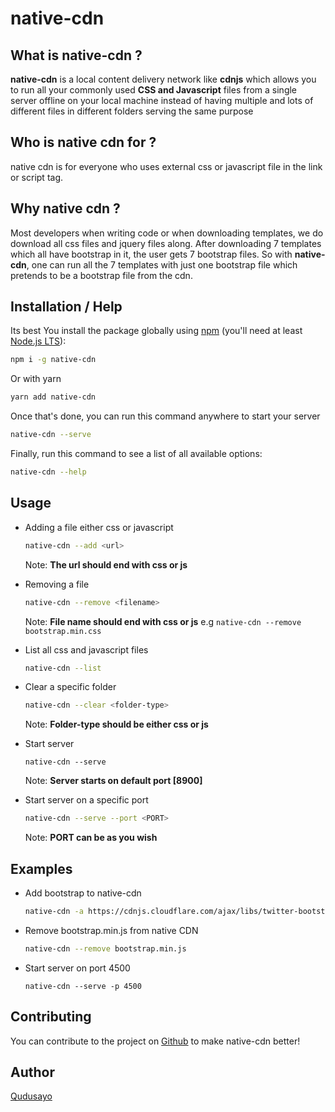 # native-cdn

## What is native-cdn ?

**native-cdn** is a local content delivery network like **cdnjs** which allows you to run all your commonly used **CSS and Javascript** files from a single server offline on your local machine instead of having multiple and lots of different files in different folders serving the same purpose

## Who is native cdn for ?

native cdn is for everyone who uses external css or javascript file in the link or script tag.

## Why native cdn ?

Most developers when writing code or when downloading templates, we do download all css files and jquery files along. After downloading 7 templates which all have bootstrap in it, the user gets 7 bootstrap files. So with **native-cdn**, one can run all the 7 templates with just one bootstrap file which pretends to be a bootstrap file from the cdn.

## Installation / Help

Its best You install the package globally using [npm](https://npmjs.com/) (you'll need at least [Node.js LTS](https://nodejs.org/en/)):

```bash
npm i -g native-cdn
```
Or with yarn

```bash
yarn add native-cdn
```

Once that's done, you can run this command anywhere to start  your server

```bash
native-cdn --serve
```

Finally, run this command to see a list of all available options:

```bash
native-cdn --help
```

## Usage

- Adding a file either css or javascript
  ```bash
  native-cdn --add <url>
  ```
  Note: **The url should end with css or  js**

- Removing a file
  ```bash
  native-cdn --remove <filename>
  ```
  Note: **File name should end with css or js**
  e.g ```native-cdn --remove bootstrap.min.css```

- List all css and javascript files
  ```bash
  native-cdn --list
  ```

- Clear a specific folder
  ```bash
  native-cdn --clear <folder-type>
  ```
  Note: **Folder-type should be either css or js**

- Start server
  ```
  native-cdn --serve
  ```
  Note: **Server starts on default port [8900]**

- Start server on a specific port
  ```bash
  native-cdn --serve --port <PORT>
  ```
  Note: **PORT can be as you wish**

## Examples

- Add bootstrap to native-cdn
  ```bash
  native-cdn -a https://cdnjs.cloudflare.com/ajax/libs/twitter-bootstrap/4.5.2/js/bootstrap.min.js
  ```

- Remove bootstrap.min.js from native CDN
  ```bash
  native-cdn --remove bootstrap.min.js
  ```

- Start server on port 4500
  ```
  native-cdn --serve -p 4500
  ```

## Contributing

You can contribute to the project on [Github](https://github.com/Qudusayo/native-cdn.git) to make native-cdn better!

## Author

[Qudusayo](https://github.com/Qudusayo)